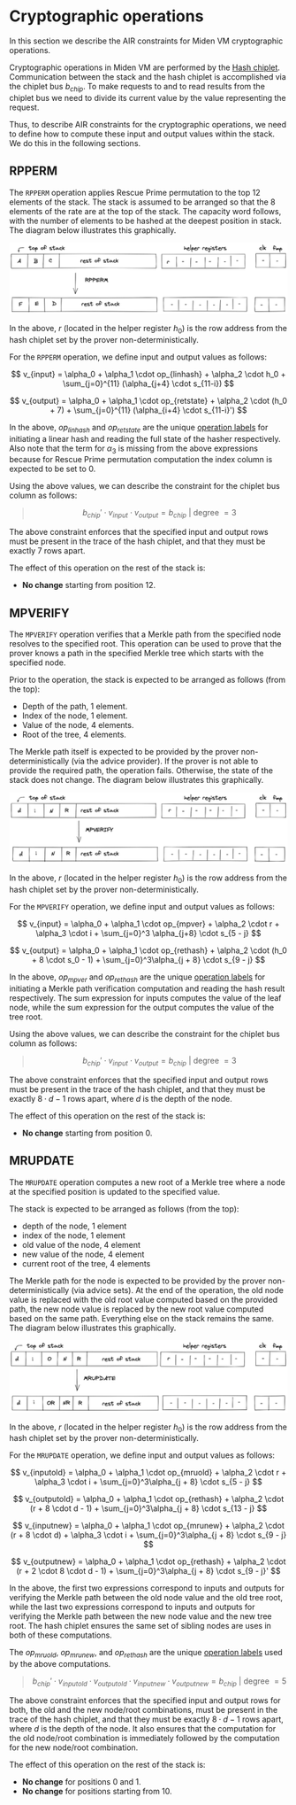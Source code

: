 # Cryptographic operations
In this section we describe the AIR constraints for Miden VM cryptographic operations.

Cryptographic operations in Miden VM are performed by the [Hash chiplet](../chiplets/hasher.md). Communication between the stack and the hash chiplet is accomplished via the chiplet bus $b_{chip}$. To make requests to and to read results from the chiplet bus we need to divide its current value by the value representing the request.

Thus, to describe AIR constraints for the cryptographic operations, we need to define how to compute these input and output values within the stack. We do this in the following sections.

## RPPERM
The `RPPERM` operation applies Rescue Prime permutation to the top $12$ elements of the stack. The stack is assumed to be arranged so that the $8$ elements of the rate are at the top of the stack. The capacity word follows, with the number of elements to be hashed at the deepest position in stack. The diagram below illustrates this graphically.

![rpperm](../../assets/design/stack/crypto_ops/RPPERM.png)

In the above, $r$ (located in the helper register $h_0$) is the row address from the hash chiplet set by the prover non-deterministically.

For the `RPPERM` operation, we define input and output values as follows:

$$
v_{input} = \alpha_0 + \alpha_1 \cdot op_{linhash} + \alpha_2 \cdot h_0 + \sum_{j=0}^{11} (\alpha_{j+4} \cdot s_{11-i})
$$

$$
v_{output} = \alpha_0 + \alpha_1 \cdot op_{retstate} + \alpha_2 \cdot (h_0 + 7) + \sum_{j=0}^{11} (\alpha_{i+4} \cdot s_{11-i}')
$$

In the above, $op_{linhash}$ and $op_{retstate}$ are the unique [operation labels](../chiplets/main.md#operation-labels) for initiating a linear hash and reading the full state of the hasher respectively. Also note that the term for $\alpha_3$ is missing from the above expressions because for Rescue Prime permutation computation the index column is expected to be set to $0$.

Using the above values, we can describe the constraint for the chiplet bus column as follows:

>$$
b_{chip}' \cdot v_{input} \cdot v_{output} = b_{chip} \text{ | degree } = 3
$$

The above constraint enforces that the specified input and output rows must be present in the trace of the hash chiplet, and that they must be exactly $7$ rows apart.

The effect of this operation on the rest of the stack is:
* **No change** starting from position $12$.

## MPVERIFY
The `MPVERIFY` operation verifies that a Merkle path from the specified node resolves to the specified root. This operation can be used to prove that the prover knows a path in the specified Merkle tree which starts with the specified node.

Prior to the operation, the stack is expected to be arranged as follows (from the top):
- Depth of the path, 1 element.
- Index of the node, 1 element.
- Value of the node, 4 elements.
- Root of the tree, 4 elements.

The Merkle path itself is expected to be provided by the prover non-deterministically (via the advice provider). If the prover is not able to provide the required path, the operation fails. Otherwise, the state of the stack does not change. The diagram below illustrates this graphically.

![mpverify](../../assets/design/stack/crypto_ops/MPVERIFY.png)

In the above, $r$ (located in the helper register $h_0$) is the row address from the hash chiplet set by the prover non-deterministically.

For the `MPVERIFY` operation, we define input and output values as follows:

$$
v_{input} = \alpha_0 + \alpha_1 \cdot op_{mpver} + \alpha_2 \cdot r + \alpha_3 \cdot i + \sum_{j=0}^3 \alpha_{j+8} \cdot s_{5 - j}
$$

$$
v_{output} = \alpha_0 + \alpha_1 \cdot op_{rethash} + \alpha_2 \cdot (h_0 + 8 \cdot s_0 - 1) + \sum_{j=0}^3\alpha_{j + 8} \cdot s_{9 - j}
$$

In the above, $op_{mpver}$ and $op_{rethash}$ are the unique [operation labels](../chiplets/main.md#operation-labels) for initiating a Merkle path verification computation and reading the hash result respectively. The sum expression for inputs computes the value of the leaf node, while the sum expression for the output computes the value of the tree root.

Using the above values, we can describe the constraint for the chiplet bus column as follows:

>$$
b_{chip}' \cdot v_{input} \cdot v_{output} = b_{chip} \text{ | degree } = 3
$$

The above constraint enforces that the specified input and output rows must be present in the trace of the hash chiplet, and that they must be exactly $8 \cdot d - 1$ rows apart, where $d$ is the depth of the node.

The effect of this operation on the rest of the stack is:
* **No change** starting from position $0$.

## MRUPDATE
The `MRUPDATE` operation computes a new root of a Merkle tree where a node at the specified position is updated to the specified value.
    
The stack is expected to be arranged as follows (from the top):
- depth of the node, 1 element
- index of the node, 1 element
- old value of the node, 4 element
- new value of the node, 4 element
- current root of the tree, 4 elements

The Merkle path for the node is expected to be provided by the prover non-deterministically (via advice sets). At the end of the operation, the old node value is replaced with the old root value computed based on the provided path, the new node value is replaced by the new root value computed based on the same path. Everything else on the stack remains the same. The diagram below illustrates this graphically.

![mrupdate](../../assets/design/stack/crypto_ops/MRUPDATE.png)

In the above, $r$ (located in the helper register $h_0$) is the row address from the hash chiplet set by the prover non-deterministically.

For the `MRUPDATE` operation, we define input and output values as follows:

$$
v_{inputold} = \alpha_0 + \alpha_1 \cdot op_{mruold} + \alpha_2 \cdot r + \alpha_3 \cdot i + \sum_{j=0}^3\alpha_{j + 8} \cdot s_{5 - j}
$$

$$
v_{outputold} = \alpha_0 + \alpha_1 \cdot op_{rethash} + \alpha_2 \cdot (r + 8 \cdot d - 1) + \sum_{j=0}^3\alpha_{j + 8} \cdot s_{13 - j}
$$

$$
v_{inputnew} = \alpha_0 + \alpha_1 \cdot op_{mrunew} + \alpha_2 \cdot (r + 8 \cdot d) + \alpha_3 \cdot i + \sum_{j=0}^3\alpha_{j + 8} \cdot s_{9 - j}
$$

$$
v_{outputnew} = \alpha_0 + \alpha_1 \cdot op_{rethash} + \alpha_2 \cdot (r + 2 \cdot 8 \cdot d - 1) + \sum_{j=0}^3\alpha_{j + 8} \cdot s_{9 - j}'
$$

In the above, the first two expressions correspond to inputs and outputs for verifying the Merkle path between the old node value and the old tree root, while the last two expressions correspond to inputs and outputs for verifying the Merkle path between the new node value and the new tree root. The hash chiplet ensures the same set of sibling nodes are uses in both of these computations.

The $op_{mruold}$, $op_{mrunew}$, and $op_{rethash}$ are the unique [operation labels](../chiplets/main.md#operation-labels) used by the above computations.

> $$
b_{chip}' \cdot v_{inputold} \cdot v_{outputold} \cdot v_{inputnew} \cdot v_{outputnew} = b_{chip} \text{ | degree } = 5
$$

The above constraint enforces that the specified input and output rows for both, the old and the new node/root combinations, must be present in the trace of the hash chiplet, and that they must be exactly $8 \cdot d - 1$ rows apart, where $d$ is the depth of the node. It also ensures that the computation for the old node/root combination is immediately followed by the computation for the new node/root combination.

The effect of this operation on the rest of the stack is:
* **No change** for positions $0$ and $1$.
* **No change** for positions starting from $10$.